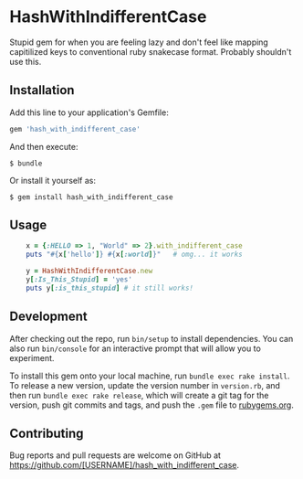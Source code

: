 # HashWithIndifferentCase

Stupid gem for when you are feeling lazy and don't feel like mapping capitilized keys to conventional ruby snakecase format. Probably shouldn't use this.

## Installation

Add this line to your application's Gemfile:

```ruby
gem 'hash_with_indifferent_case'
```

And then execute:

    $ bundle

Or install it yourself as:

    $ gem install hash_with_indifferent_case

## Usage

```ruby
    x = {:HELLO => 1, "World" => 2}.with_indifferent_case
    puts "#{x['hello']} #{x[:world]}"   # omg... it works

    y = HashWithIndifferentCase.new
    y[:Is_This_Stupid] = 'yes'
    puts y[:is_this_stupid] # it still works!

```


## Development

After checking out the repo, run `bin/setup` to install dependencies. You can also run `bin/console` for an interactive prompt that will allow you to experiment.

To install this gem onto your local machine, run `bundle exec rake install`. To release a new version, update the version number in `version.rb`, and then run `bundle exec rake release`, which will create a git tag for the version, push git commits and tags, and push the `.gem` file to [rubygems.org](https://rubygems.org).

## Contributing

Bug reports and pull requests are welcome on GitHub at https://github.com/[USERNAME]/hash_with_indifferent_case.

